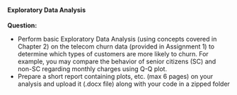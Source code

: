 #### Exploratory Data Analysis ####
**Question:**

- Perform basic Exploratory Data Analysis (using concepts covered in Chapter 2) on the telecom churn data (provided in Assignment 1) to determine which types of customers are more likely to churn. For example, you may compare the behavior of senior citizens (SC) and non-SC regarding monthly charges using Q-Q plot.
- Prepare a short report containing plots, etc. (max 6 pages) on your analysis and upload it (.docx file) along with your code in a zipped folder
